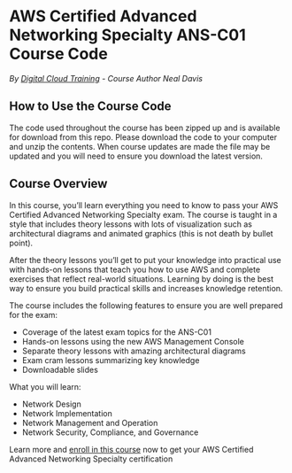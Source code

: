 # AWS Certified Advanced Networking Specialty ANS-C01 Course Code
*By [Digital Cloud Training](https://digitalcloud.training/) - Course Author Neal Davis*

## How to Use the Course Code

The code used throughout the course has been zipped up and is available for download from this repo. Please download the code to your computer and unzip the contents. When course updates are made the file may be updated and you will need to ensure you download the latest version.

## Course Overview

In this course, you’ll learn everything you need to know to pass your AWS Certified Advanced Networking Specialty exam. The course is taught in a style that includes theory lessons with lots of visualization such as architectural diagrams and animated graphics (this is not death by bullet point).

After the theory lessons you’ll get to put your knowledge into practical use with hands-on lessons that teach you how to use AWS and complete exercises that reflect real-world situations. Learning by doing is the best way to ensure you build practical skills and increases knowledge retention.

The course includes the following features to ensure you are well prepared for the exam:
- Coverage of the latest exam topics for the ANS-C01
- Hands-on lessons using the new AWS Management Console
- Separate theory lessons with amazing architectural diagrams
- Exam cram lessons summarizing key knowledge
- Downloadable slides

What you will learn: 
- Network Design
- Network Implementation
- Network Management and Operation
- Network Security, Compliance, and Governance


Learn more and [enroll in this course](https://digitalcloud.training/aws-training-courses/) now to get your AWS Certified Advanced Networking Specialty certification
